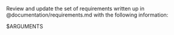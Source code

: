 Review and update the set of requirements written up in @documentation/requirements.md with the following information:

$ARGUMENTS
